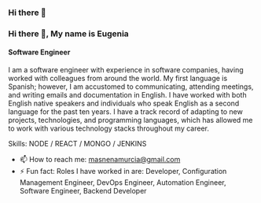 ### Hi there 👋

<!--
**eugeniasoria/eugeniasoria** is a ✨ _special_ ✨ repository because its `README.md` (this file) appears on your GitHub profile.

Here are some ideas to get you started:

- 🔭 I’m currently working on ...
- 🌱 I’m currently learning ...
- 👯 I’m looking to collaborate on ...
- 🤔 I’m looking for help with ...
- 💬 Ask me about ...
- 📫 How to reach me: ...
- 😄 Pronouns: ...
- ⚡ Fun fact: ...
-->
### Hi there 👋, My name is Eugenia
#### Software Engineer
I am a software engineer with experience in software companies, having worked with colleagues from around the world. My first language is Spanish; however, I am accustomed to communicating, attending meetings, and writing emails and documentation in English. I have worked with both English native speakers and individuals who speak English as a second language for the past ten years. I have a track record of adapting to new projects, technologies, and programming languages, which has allowed me to work with various technology stacks throughout my career. 

Skills: NODE / REACT / MONGO / JENKINS 

- 📫 How to reach me: masnenamurcia@gmail.com
- ⚡ Fun fact: Roles I have worked in are: Developer, Configuration Management Engineer, DevOps Engineer, Automation Engineer, Software Engineer, Backend Developer



